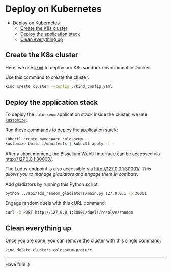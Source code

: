 # Deploy on Kubernetes

- [Deploy on Kubernetes](#deploy-on-kubernetes)
  - [Create the K8s cluster](#create-the-k8s-cluster)
  - [Deploy the application stack](#deploy-the-application-stack)
  - [Clean everything up](#clean-everything-up)

## Create the K8s cluster

Here, we use [`kind`](https://kind.sigs.k8s.io/) to deploy our K8s sandbox environment in Docker.

Use this command to create the cluster:

```sh
kind create cluster --config ./kind_config.yaml
```

## Deploy the application stack

To deploy the `colosseum` application stack inside the cluster, we use [`kustomize`](https://kustomize.io/).

Run these commands to deploy the application stack:

```sh
kubectl create namespace colosseum
kustomize build ./manifests | kubectl apply -f -
```

After a short moment, the Bisselium WebUI interface can be accessed via <http://127.0.0.1:30000/>.

The Ludus endpoint is also accessible via <http://127.0.0.1:30001/>. _This allows you to manage gladiators and engage them in combats._

Add gladiators by running this Python script:

```sh
python ../api/add_random_gladiators/main.py 127.0.0.1 -p 30001
```

Engage random duels with this cURL command:

```sh
curl -X POST http://127.0.0.1:30001/duels/resolve/random
```

## Clean everything up

Once you are done, you can remove the cluster with this single command:

```sh
kind delete clusters colosseum-project
```

---

Have fun! :)
